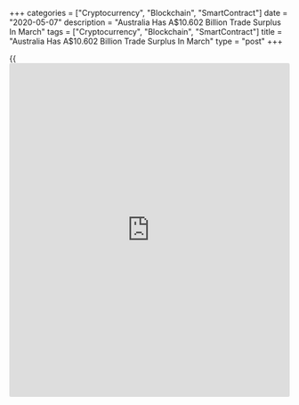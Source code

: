 +++
categories = ["Cryptocurrency", "Blockchain", "SmartContract"]
date = "2020-05-07"
description = "Australia Has A$10.602 Billion Trade Surplus In March"
tags = ["Cryptocurrency", "Blockchain", "SmartContract"]
title = "Australia Has A$10.602 Billion Trade Surplus In March"
type = "post"
+++

{{<iframe id="large-banner" src="https://www.bounty.group/#slide=18.0" width="100%" height="600" scrolling="no" style="border: 0px solid rgb(216, 221, 230); border-radius: 3px;">}}

Australia posted a merchandise trade surplus of A$10.602 billion in
March, the Australian Bureau of Statistics said on Thursday.

That surpassed expectations for a surplus of A$6.8 billion and was up
from the downwardly revised A$3.865 billion surplus in February
(originally A$4.36 billion).

Exports surged 15.0 percent on month to A$42.417 billion.

Non-rural goods rose A$3.540 billion (15 percent), while non-monetary
gold rose A$2.474 billion, rural goods rose A$271 million (7 percent)
and net exports of goods under merchanting rose A$1 million (6 percent).
Services credits fell A$727 million (9 percent).

Imports fell 4.0 percent on month to A$31.815 billion.

Non-monetary gold rose A$466 million (85 percent), while intermediate
and other merchandise goods rose A$31 million and consumption goods rose
A$10 million. Services debits fell A$1.492 billion (19 percent).

For comments and feedback [contact](https://www.playgroundfx.com/contact/): editorial@rtt[news](https://www.letsplayfx.com/blog/forex-news-website/).com

[Economic News][1]

 **What parts of the world are seeing the best (and worst) economic
performances lately? Click[here][2] to check out our [Econ Scorecard][2]
and find out! See up-to-the-moment [ranking](https://www.playgroundfx.com/blog/crypto-exchange-ranking/)s for the best and worst
performers in [GDP][3], [unemployment rate][4], [inflation][5] and much
more.**

   1. www.rtt[news](https://www.letsplayfx.com/blog/forex-news-website/).com/Content/EconomicNews.aspx
   2. www.rtt[news](https://www.letsplayfx.com/blog/forex-news-website/).com/economic-scorecard/world-rank/unemployment-rate/highest-performance.aspx
   3. www.rtt[news](https://www.letsplayfx.com/blog/forex-news-website/).com/economic-scorecard/world-rank/GDP/highest-performance.aspx
   4. www.rtt[news](https://www.letsplayfx.com/blog/forex-news-website/).com/economic-scorecard/world-rank/unemployment-rate/lowest-performance.aspx
   5. www.rtt[news](https://www.letsplayfx.com/blog/forex-news-website/).com/economic-scorecard/world-rank/CPI/highest-performance.aspx